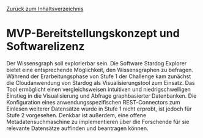 [Zurück zum Inhaltsverzeichnis](https://healthdcat-ap-de.github.io/healthdcat-ap.de/report_stage_1.html)
# MVP-Bereitstellungskonzept und Softwarelizenz
Der Wissensgraph soll explorierbar sein. Die Software Stardog Explorer bietet eine entsprechende Möglichkeit, den Wissensgraphen zu befragen. Während der Erarbeitungsphase von Stufe 1 der Challenge kam zunächst die Cloudanwendung von Stardog als Visualisierungstool zum Einsatz. Das Tool ermöglicht einen vergleichsweisen intuitiven und niedrigschwelligen Einstieg in die Visualisierung und Abfrage graphbasierter Datenbanken. Die Konfiguration eines anwendungsspezifischen REST-Connectors zum Einlesen weiterer Datensätze wurde in Stufe 1 nicht erprobt, ist jedoch für Stufe 2 vorgesehen.
Denkbar ist außerdem, eine offene Metadatensuchmaschine zu implementieren über die Forschende für sie relevante Datensätze auffinden und beantragen können.
